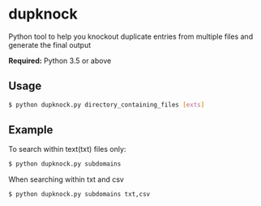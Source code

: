# dupknock
Python tool to help you knockout duplicate entries from multiple files and generate the final output

**Required:** Python 3.5 or above

## Usage
```bash
$ python dupknock.py directory_containing_files [exts]
```

## Example
To search within text(txt) files only:
```bash
$ python dupknock.py subdomains
```

When searching within txt and csv
```bash
$ python dupknock.py subdomains txt,csv
```
